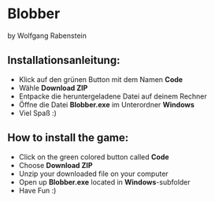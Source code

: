 # Blobber
by Wolfgang Rabenstein

## Installationsanleitung:
* Klick auf den grünen Button mit dem Namen **Code**
* Wähle **Download ZIP**
* Entpacke die heruntergeladene Datei auf deinem Rechner
* Öffne die Datei **Blobber.exe** im Unterordner **Windows**
* Viel Spaß :)

## How to install the game:
* Click on the green colored button called **Code**
* Choose **Download ZIP**
* Unzip your downloaded file on your computer
* Open up **Blobber.exe** located in **Windows**-subfolder
* Have Fun :)
